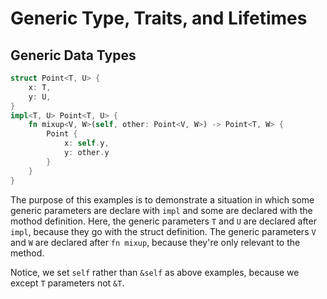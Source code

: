 # Generic Type, Traits, and Lifetimes

## Generic Data Types

```rs
struct Point<T, U> {
    x: T,
    y: U,
}
impl<T, U> Point<T, U> {
    fn mixup<V, W>(self, other: Point<V, W>) -> Point<T, W> {
        Point {
            x: self.y,
            y: other.y
        }
    }
}
```

The purpose of this examples is to demonstrate a situation in which some generic parameters are declare with `impl` and some are declared with the mothod definition. Here, the generic parameters `T` and `U` are declared after `impl`, because they go with the struct definition. The generic parameters `V` and `W` are declared after `fn mixup`, because they're only relevant to the method.

Notice, we set `self` rather than `&self` as above examples, because we except `T` parameters not `&T`.
